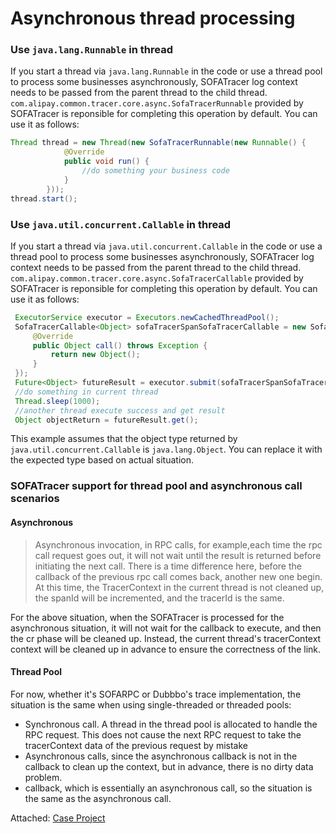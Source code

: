 # Asynchronous thread processing

### Use `java.lang.Runnable` in thread

If you start a thread via `java.lang.Runnable` in the code or use a thread pool to process some businesses asynchronously, SOFATracer log context needs to be passed from the parent thread to the child thread. `com.alipay.common.tracer.core.async.SofaTracerRunnable` provided by SOFATracer is reponsible for completing this operation by default. You can use it as follows:

```java
Thread thread = new Thread(new SofaTracerRunnable(new Runnable() {
            @Override
            public void run() {
                //do something your business code
            }
        }));
thread.start();
```

### Use `java.util.concurrent.Callable` in thread

If you start a thread via `java.util.concurrent.Callable` in the code or use a thread pool to process some businesses asynchronously, SOFATracer log context needs to be passed from the parent thread to the child thread. `com.alipay.common.tracer.core.async.SofaTracerCallable` provided by SOFATracer  is reponsible for completing this operation by default. You can use it as follows:

```java
 ExecutorService executor = Executors.newCachedThreadPool();
 SofaTracerCallable<Object> sofaTracerSpanSofaTracerCallable = new SofaTracerCallable<Object>(new Callable<Object>() {
     @Override
     public Object call() throws Exception {
         return new Object();
     }
 });
 Future<Object> futureResult = executor.submit(sofaTracerSpanSofaTracerCallable);
 //do something in current thread
 Thread.sleep(1000);
 //another thread execute success and get result
 Object objectReturn = futureResult.get();
```

This example assumes that the object type returned by `java.util.concurrent.Callable` is `java.lang.Object`. You can replace it with the expected type based on actual situation.

### SOFATracer support for thread pool and asynchronous call scenarios

#### Asynchronous

> Asynchronous invocation, in RPC calls, for example,each time the rpc call request goes out, it will not wait until the result is returned before initiating the next call. There is a time difference here, before the callback of the previous rpc call comes back, another new one begin. At this time, the TracerContext in the current thread is not cleaned up, the spanId will be incremented, and the tracerId is the same.

For the above situation, when the SOFATracer is processed for the asynchronous situation, it will not wait for the callback to execute, and then the cr phase will be cleaned up. Instead, the current thread's tracerContext context will be cleaned up in advance to ensure the correctness of the link.

#### Thread Pool

For now, whether it's SOFARPC or Dubbbo's trace implementation, the situation is the same when using single-threaded or threaded pools:

* Synchronous call. A thread in the thread pool is allocated to handle the RPC request. This does not cause the next RPC request to take the tracerContext data of the previous request by mistake
* Asynchronous calls, since the asynchronous callback is not in the callback to clean up the context, but in advance, there is no dirty data problem.
* callback, which is essentially an asynchronous call, so the situation is the same as the asynchronous call.

Attached: [Case Project](https://github.com/glmapper/sofa-tracer-concurrence-parent)
